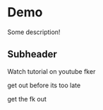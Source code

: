 # Demo 

Some description!

## Subheader

Watch tutorial on youtube fker 

get out before its too late 

get the fk out 